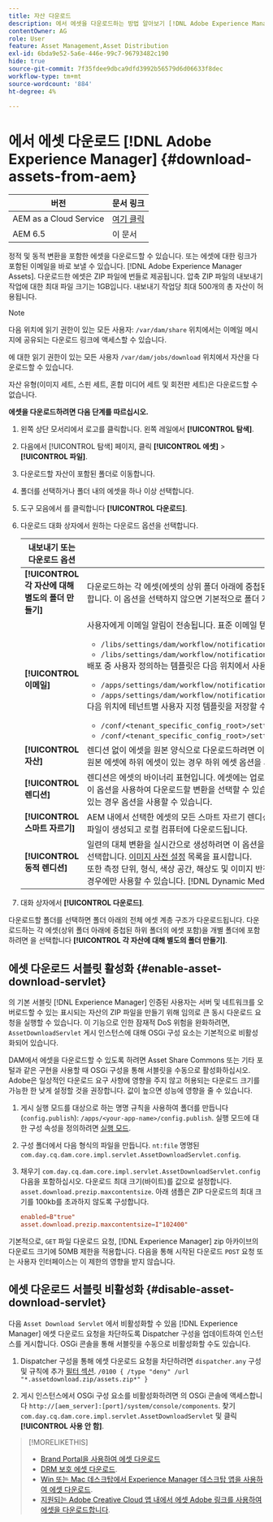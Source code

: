 ```yaml
---
title: 자산 다운로드
description: 에서 에셋을 다운로드하는 방법 알아보기 [!DNL Adobe Experience Manager] 다운로드 기능을 활성화하거나 비활성화합니다.
contentOwner: AG
role: User
feature: Asset Management,Asset Distribution
exl-id: 6bda9e52-5a6e-446e-99c7-96793482c190
hide: true
source-git-commit: 7f35fdee9dbca9dfd3992b56579d6d06633f8dec
workflow-type: tm+mt
source-wordcount: '884'
ht-degree: 4%

---
```


# 에서 에셋 다운로드 [!DNL Adobe Experience Manager] {#download-assets-from-aem}

| 버전 | 문서 링크 |
| -------- | ---------------------------- |
| AEM as a Cloud Service | [여기 클릭](https://experienceleague.adobe.com/docs/experience-manager-cloud-service/content/assets/manage/download-assets-from-aem.html?lang=en) |
| AEM 6.5 | 이 문서 |

정적 및 동적 변환을 포함한 에셋을 다운로드할 수 있습니다. 또는 에셋에 대한 링크가 포함된 이메일을 바로 보낼 수 있습니다. [!DNL Adobe Experience Manager Assets]. 다운로드한 에셋은 ZIP 파일에 번들로 제공됩니다. 압축 ZIP 파일의 내보내기 작업에 대한 최대 파일 크기는 1GB입니다. 내보내기 작업당 최대 500개의 총 자산이 허용됩니다.

>[!NOTE]
>
>다음 위치에 읽기 권한이 있는 모든 사용자: `/var/dam/share` 위치에서는 이메일 메시지에 공유되는 다운로드 링크에 액세스할 수 있습니다.
>
>에 대한 읽기 권한이 있는 모든 사용자 `/var/dam/jobs/download` 위치에서 자산을 다운로드할 수 있습니다.
>
>자산 유형(이미지 세트, 스핀 세트, 혼합 미디어 세트 및 회전판 세트)은 다운로드할 수 없습니다.

<!--
OLD content of the above NOTE, changed wrt CQDOC-18661.
>The email recipients must be members of the `dam-users` group to access the ZIP download link in the email message.
>
-->

**에셋을 다운로드하려면 다음 단계를 따르십시오.**

1. 왼쪽 상단 모서리에서 로고를 클릭합니다. 왼쪽 레일에서 **[!UICONTROL 탐색]**.
1. 다음에서 [!UICONTROL 탐색] 페이지, 클릭 **[!UICONTROL 에셋]** > **[!UICONTROL 파일]**.
1. 다운로드할 자산이 포함된 폴더로 이동합니다.
1. 폴더를 선택하거나 폴더 내의 에셋을 하나 이상 선택합니다.
1. 도구 모음에서 를 클릭합니다 **[!UICONTROL 다운로드]**.
1. 다운로드 대화 상자에서 원하는 다운로드 옵션을 선택합니다.

   | 내보내기 또는 다운로드 옵션 | 설명 |
   |---|---|
   | **[!UICONTROL 각 자산에 대해 별도의 폴더 만들기]** | 다운로드하는 각 에셋(에셋의 상위 폴더 아래에 중첩된 하위 폴더의 에셋 포함)을 로컬 컴퓨터의 한 폴더에 포함하려면 이 옵션을 선택합니다. 이 옵션을 선택하지 않으면 기본적으로 폴더 계층 구조가 무시되고 모든 자산이 로컬 컴퓨터의 한 폴더로 다운로드됩니다. |
   | **[!UICONTROL 이메일]** | 사용자에게 이메일 알림이 전송됩니다. 표준 이메일 템플릿은 다음 위치에서 사용할 수 있습니다.<ul><li>`/libs/settings/dam/workflow/notification/email/downloadasset`</li><li>`/libs/settings/dam/workflow/notification/email/transientworkflowcompleted`</li></ul> 배포 중 사용자 정의하는 템플릿은 다음 위치에서 사용할 수 있습니다. <ul><li>`/apps/settings/dam/workflow/notification/email/downloadasset`</li><li>`/apps/settings/dam/workflow/notification/email/transientworkflowcompleted`</li></ul>다음 위치에 테넌트별 사용자 지정 템플릿을 저장할 수 있습니다.<ul><li>`/conf/<tenant_specific_config_root>/settings/dam/workflow/notification/email/downloadasset`</li><li>`/conf/<tenant_specific_config_root>/settings/dam/workflow/notification/email/transientworkflowcompleted`</li></ul> |
   | **[!UICONTROL 자산]** | 렌디션 없이 에셋을 원본 양식으로 다운로드하려면 이 옵션을 선택합니다.<br>원본 에셋에 하위 에셋이 있는 경우 하위 에셋 옵션을 사용할 수 있습니다. |
   | **[!UICONTROL 렌디션]** | 렌디션은 에셋의 바이너리 표현입니다. 에셋에는 업로드된 파일의 기본 표현이 있습니다. 그들은 얼마든지 표현을 할 수 있다. <br> 이 옵션을 사용하여 다운로드할 변환을 선택할 수 있습니다. 사용할 수 있는 렌디션은 선택한 에셋에 따라 다릅니다. 에셋에 렌디션이 있는 경우 옵션을 사용할 수 있습니다. |
   | **[!UICONTROL 스마트 자르기]** | AEM 내에서 선택한 에셋의 모든 스마트 자르기 렌디션을 다운로드하려면 이 옵션을 선택합니다. 스마트 자르기 렌디션이 포함된 zip 파일이 생성되고 로컬 컴퓨터에 다운로드됩니다. |
   | **[!UICONTROL 동적 렌디션]** | 일련의 대체 변환을 실시간으로 생성하려면 이 옵션을 선택합니다. 이 옵션을 선택하면 다음 중에서 선택하여 동적으로 만들 변환도 선택합니다. [이미지 사전 설정](image-presets.md) 목록을 표시합니다. <br>또한 측정 단위, 형식, 색상 공간, 해상도 및 이미지 반전과 같은 선택적 이미지 수정자를 선택할 수 있습니다. 이 옵션은 다음과 같은 경우에만 사용할 수 있습니다. [!DNL Dynamic Media] 활성화되었습니다. |

1. 대화 상자에서 **[!UICONTROL 다운로드]**.

다운로드할 폴더를 선택하면 폴더 아래의 전체 에셋 계층 구조가 다운로드됩니다. 다운로드하는 각 에셋(상위 폴더 아래에 중첩된 하위 폴더의 에셋 포함)을 개별 폴더에 포함하려면 을 선택합니다 **[!UICONTROL 각 자산에 대해 별도의 폴더 만들기]**.

## 에셋 다운로드 서블릿 활성화 {#enable-asset-download-servlet}

의 기본 서블릿 [!DNL Experience Manager] 인증된 사용자는 서버 및 네트워크를 오버로드할 수 있는 표시되는 자산의 ZIP 파일을 만들기 위해 임의로 큰 동시 다운로드 요청을 실행할 수 있습니다. 이 기능으로 인한 잠재적 DoS 위험을 완화하려면, `AssetDownloadServlet` 게시 인스턴스에 대해 OSGi 구성 요소는 기본적으로 비활성화되어 있습니다.

DAM에서 에셋을 다운로드할 수 있도록 하려면 Asset Share Commons 또는 기타 포털과 같은 구현을 사용할 때 OSGi 구성을 통해 서블릿을 수동으로 활성화하십시오. Adobe은 일상적인 다운로드 요구 사항에 영향을 주지 않고 허용되는 다운로드 크기를 가능한 한 낮게 설정할 것을 권장합니다. 값이 높으면 성능에 영향을 줄 수 있습니다.

1. 게시 실행 모드를 대상으로 하는 명명 규칙을 사용하여 폴더를 만듭니다(`config.publish`): `/apps/<your-app-name>/config.publish`. 실행 모드에 대한 구성 속성을 정의하려면 [실행 모드](/help/sites-deploying/configure-runmodes.md#defining-configuration-properties-for-a-run-mode).
1. 구성 폴더에서 다음 형식의 파일을 만듭니다. `nt:file` 명명된 `com.day.cq.dam.core.impl.servlet.AssetDownloadServlet.config`.
1. 채우기 `com.day.cq.dam.core.impl.servlet.AssetDownloadServlet.config` 다음을 포함하십시오. 다운로드 최대 크기(바이트)를 값으로 설정합니다. `asset.download.prezip.maxcontentsize`. 아래 샘플은 ZIP 다운로드의 최대 크기를 100kb를 초과하지 않도록 구성합니다.

   ```conf
   enabled=B"true"
   asset.download.prezip.maxcontentsize=I"102400"
   ```

기본적으로, `GET` 파일 다운로드 요청, [!DNL Experience Manager] zip 아카이브의 다운로드 크기에 50MB 제한을 적용합니다. 다음을 통해 시작된 다운로드 `POST` 요청 또는 사용자 인터페이스는 이 제한의 영향을 받지 않습니다.

## 에셋 다운로드 서블릿 비활성화 {#disable-asset-download-servlet}

다음 `Asset Download Servlet` 에서 비활성화할 수 있음 [!DNL Experience Manager] 에셋 다운로드 요청을 차단하도록 Dispatcher 구성을 업데이트하여 인스턴스를 게시합니다. OSGi 콘솔을 통해 서블릿을 수동으로 비활성화할 수도 있습니다.

1. Dispatcher 구성을 통해 에셋 다운로드 요청을 차단하려면 `dispatcher.any` 구성 및 규칙에 추가 [필터 섹션](https://experienceleague.adobe.com/docs/experience-manager-dispatcher/using/configuring/dispatcher-configuration.html#defining-a-filter). `/0100 { /type "deny" /url "*.assetdownload.zip/assets.zip*" }`

1. 게시 인스턴스에서 OSGi 구성 요소를 비활성화하려면 의 OSGi 콘솔에 액세스합니다 `http://[aem_server]:[port]/system/console/components`. 찾기 `com.day.cq.dam.core.impl.servlet.AssetDownloadServlet` 및 클릭 **[!UICONTROL 사용 안 함]**.

>[!MORELIKETHIS]
>
>* [Brand Portal을 사용하여 에셋 다운로드](https://experienceleague.adobe.com/docs/experience-manager-brand-portal/using/download/brand-portal-download-assets.html)
>* [DRM 보호 에셋 다운로드](drm.md).
>* [Win 또는 Mac 데스크탑에서 Experience Manager 데스크탑 앱을 사용하여 에셋 다운로드](https://experienceleague.adobe.com/docs/experience-manager-desktop-app/using/using.html#download-assets).
>* [지원되는 Adobe Creative Cloud 앱 내에서 에셋 Adobe 링크를 사용하여 에셋을 다운로드합니다](https://helpx.adobe.com/kr/enterprise/using/manage-assets-using-adobe-asset-link.html).
